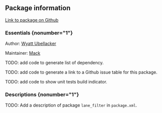 <div id='visual_odometry_line-autogenerated' markdown='1'>


<!-- do not edit this file, autogenerated -->

## Package information 

[Link to package on Github](github:org=duckietown,repo=Software,path=99-attic/visual_odometry_line,branch=master)

### Essentials {nonumber="1"}

Author: [Wyatt Ubellacker](mailto:wubella@mit.edu)

Maintainer: [Mack](mailto:mack@duckietown.org)

TODO: add code to generate list of dependency.

TODO: add code to generate a link to a Github issue table for this package.

TODO: add code to show unit tests build indicator.

### Descriptions {nonumber="1"}

TODO: Add a description of package `lane_filter` in `package.xml`.



</div>

